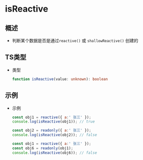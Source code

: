 # isReactive

## 概述

*   判断某个数据是否是通过`reactive()` 或 `shallowReactive()` 创建的

## TS类型

*   类型

    ```typescript
    function isReactive(value: unknown): boolean
    ```

## 示例

*   示例

    ```javascript
    const obj1 = reactive({ a:' 张三' });
    console.log(isReactive(obj1)); // true

    ```

    ```javascript
    const obj2 = readonly({ a:' 张三' });
    console.log(isReactive(obj2)); // false
    ```

    ```javascript
    const obj1 = reactive({ a:' 张三' });
    const obj6 = readonly(obj1);
    console.log(isReactive(obj6)); // false
    ```
